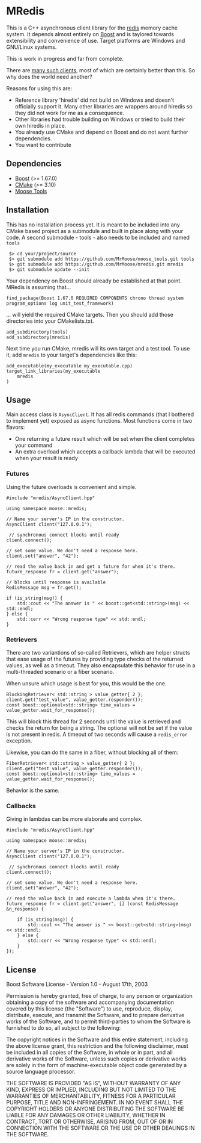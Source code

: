 
# MRedis

This is a C++ asynchronous client library for the [redis](http://redis.io) 
memory cache system. It depends almost entirely on [Boost](http://www.boost.org)
and is taylored towards extensibility and convenience of use. Target platforms 
are Windows and GNU/Linux systems.

This is work in progress and far from complete.

There are [many such clients](https://redis.io/clients#c--), most of 
which are certainly better than this. So why does the world need another? 

Reasons for using this are:
 * Reference library 'hiredis' did not build on Windows and doesn't officially support it. Many other libraries are wrappers around hiredis so they did not work for me as a consequence.
 * Other libraries had trouble building on Windows or tried to build their own hiredis in place.
 * You already use CMake and depend on Boost and do not want further dependencies.
 * You want to contribute
  
## Dependencies

 * [Boost](http://www.boost.org) (>= 1.67.0)
 * [CMake](http://www.cmake.org) (>= 3.10)
 * [Moose Tools](https://github.com/MrMoose/moose_tools)

## Installation

This has no installation process yet. It is meant to be included into 
any CMake based project as a submodule and built in place along with your code.
A second submodule - tools - also needs to be included and named `tools`

```
 $> cd your/project/source
 $> git submodule add https://github.com/MrMoose/moose_tools.git tools
 $> git submodule add https://github.com/MrMoose/mredis.git mredis
 $> git submodule update --init
```
Your dependency on Boost should already be established at that point.
MRedis is assuming that...

```
find_package(Boost 1.67.0 REQUIRED COMPONENTS chrono thread system program_options log unit_test_framework)
```

... will yield the required CMake targets.
Then you should add those directories into your CMakelists.txt.

```
add_subdirectory(tools)
add_subdirectory(mredis)
```

Next time you run CMake, mredis will its own target and a test tool. To use it, add `mredis` to
your target's dependencies like this:

```
add_executable(my_executable my_executable.cpp)
target_link_libraries(my_executable
	mredis
)
```

## Usage

Main access class is `AsyncClient`. It has all redis commands (that I bothered 
to implement yet) exposed as async functions. Most functions come in two flavors:
 * One returning a future result which will be set when the client completes your command
 * An extra overload which accepts a callback lambda that will be executed when your result is ready
 
### Futures

Using the future overloads is convenient and simple.

```
#include "mredis/AsyncClient.hpp"

using namespace moose::mredis;

// Name your server's IP in the constructor.
AsyncClient client("127.0.0.1");

 // synchronous connect blocks until ready
client.connect();

// set some value. We don't need a response here.
client.set("answer", "42");   

// read the value back in and get a future for when it's there.
future_response fr = client.get("answer");

// blocks until response is available 
RedisMessage msg = fr.get();

if (is_string(msg)) {
	std::cout << "The answer is " << boost::get<std::string>(msg) << std::endl;
} else {
	std::cerr << "Wrong response type" << std::endl;
}

```

### Retrievers

There are two variantions of so-called Retrievers, which are helper structs 
that ease usage of the futures by providing type checks of the returned values,
as well as a timeout. They also encapsulate this behavior for use in a multi-threaded
scenario or a fiber scenario.

When unsure which usage is best for you, this would be the one.

```
BlockingRetriever< std::string > value_getter{ 2 };
client.get("test_value", value_getter.responder());
const boost::optional<std::string> time_values = value_getter.wait_for_response();
```

This will block this thread for 2 seconds until the value is retrieved and 
checks the return for being a string. The optional will not be set if the value
is not present in redis.
A timeout of two seconds will cause a `redis_error` exception.

Likewise, you can do the same in a fiber, without blocking all of them:

```
FiberRetriever< std::string > value_getter{ 2 };
client.get("test_value", value_getter.responder());
const boost::optional<std::string> time_values = value_getter.wait_for_response();
```

Behavior is the same.


### Callbacks

Giving in lambdas can be more elaborate and complex.

```
#include "mredis/AsyncClient.hpp"

using namespace moose::mredis;

// Name your server's IP in the constructor.
AsyncClient client("127.0.0.1");

 // synchronous connect blocks until ready
client.connect();

// set some value. We don't need a response here.
client.set("answer", "42");   

// read the value back in and execute a lambda when it's there.
future_response fr = client.get("answer", [] (const RedisMessage &n_response) {

	if (is_string(msg)) {
		std::cout << "The answer is " << boost::get<std::string>(msg) << std::endl;
	} else {
		std::cerr << "Wrong response type" << std::endl;
	}
});
```


## License

Boost Software License - Version 1.0 - August 17th, 2003

Permission is hereby granted, free of charge, to any person or organization
obtaining a copy of the software and accompanying documentation covered by
this license (the "Software") to use, reproduce, display, distribute,
execute, and transmit the Software, and to prepare derivative works of the
Software, and to permit third-parties to whom the Software is furnished to
do so, all subject to the following:

The copyright notices in the Software and this entire statement, including
the above license grant, this restriction and the following disclaimer,
must be included in all copies of the Software, in whole or in part, and
all derivative works of the Software, unless such copies or derivative
works are solely in the form of machine-executable object code generated by
a source language processor.

THE SOFTWARE IS PROVIDED "AS IS", WITHOUT WARRANTY OF ANY KIND, EXPRESS OR
IMPLIED, INCLUDING BUT NOT LIMITED TO THE WARRANTIES OF MERCHANTABILITY,
FITNESS FOR A PARTICULAR PURPOSE, TITLE AND NON-INFRINGEMENT. IN NO EVENT
SHALL THE COPYRIGHT HOLDERS OR ANYONE DISTRIBUTING THE SOFTWARE BE LIABLE
FOR ANY DAMAGES OR OTHER LIABILITY, WHETHER IN CONTRACT, TORT OR OTHERWISE,
ARISING FROM, OUT OF OR IN CONNECTION WITH THE SOFTWARE OR THE USE OR OTHER
DEALINGS IN THE SOFTWARE.

